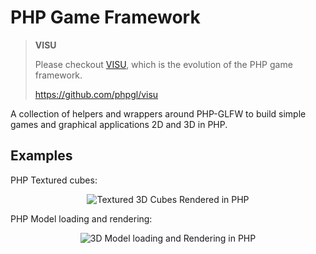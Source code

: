 # PHP Game Framework

> **VISU**
>
> Please checkout [VISU](https://github.com/phpgl/visu), which is the evolution of the PHP game framework.
>
> https://github.com/phpgl/visu

A collection of helpers and wrappers around PHP-GLFW to build simple games and graphical applications 2D and 3D in PHP.

## Examples

PHP Textured cubes:

<p align="center">
    <img alt="Textured 3D Cubes Rendered in PHP" src="https://user-images.githubusercontent.com/956212/52898905-05bba980-31e4-11e9-8fbf-3d1c54105a4e.gif">
</p>

PHP Model loading and rendering:

<p align="center">
    <img alt="3D Model loading and Rendering in PHP" src="https://user-images.githubusercontent.com/956212/52898989-fc7f0c80-31e4-11e9-806d-d77215fe8738.gif">
</p>

